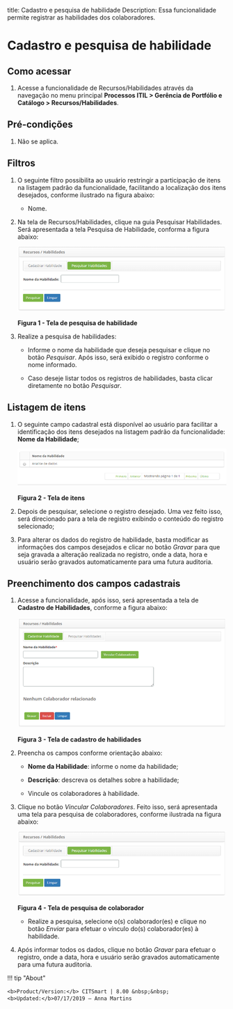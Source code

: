 title: Cadastro e pesquisa de habilidade
Description: Essa funcionalidade permite registrar as habilidades dos colaboradores.

# Cadastro e pesquisa de habilidade


Como acessar
------------

1.  Acesse a funcionalidade de Recursos/Habilidades através da navegação no menu
    principal **Processos ITIL > Gerência de Portfólio e
    Catálogo > Recursos/Habilidades**.

Pré-condições
-------------

1.  Não se aplica.

Filtros
-------

1.  O seguinte filtro possibilita ao usuário restringir a participação de itens
    na listagem padrão da funcionalidade, facilitando a localização dos itens
    desejados, conforme ilustrado na figura abaixo:

    -   Nome.

2.  Na tela de Recursos/Habilidades, clique na guia
    Pesquisar Habilidades. Será apresentada a tela Pesquisa de Habilidade,
    conforma a figura abaixo:

    ![Criar](images/skill-1.png)

    **Figura 1 - Tela de pesquisa de habilidade**

3.  Realize a pesquisa de habilidades:

    -   Informe o nome da habilidade que deseja pesquisar e clique no
    botão *Pesquisar*. Após isso, será exibido o registro conforme o nome
    informado.

    -   Caso deseje listar todos os registros de habilidades, basta clicar
    diretamente no botão *Pesquisar*.

Listagem de itens
----------------

1.  O seguinte campo cadastral está disponível ao usuário para facilitar a
    identificação dos itens desejados na listagem padrão da
    funcionalidade: **Nome da Habilidade**;

    ![Criar](images/skill-2.png)

    **Figura 2 - Tela de itens**

2.  Depois de pesquisar, selecione o registro desejado. Uma vez feito isso, será
    direcionado para a tela de registro exibindo o conteúdo do registro
    selecionado;

3.  Para alterar os dados do registro de habilidade, basta modificar as
    informações dos campos desejados e clicar no botão *Gravar* para que seja
    gravada a alteração realizada no registro, onde a data, hora e usuário serão
    gravados automaticamente para uma futura auditoria.

Preenchimento dos campos cadastrais
-----------------------------------

1.  Acesse a funcionalidade, após isso, será apresentada a tela de **Cadastro de
    Habilidades**, conforme a figura abaixo:

    ![Criar](images/skill-3.png)

    **Figura 3 - Tela de cadastro de habilidades**

2.  Preencha os campos conforme orientação abaixo:

    -   **Nome da Habilidade**: informe o nome da habilidade;

    -   **Descrição**: descreva os detalhes sobre a habilidade;

    -   Vincule os colaboradores à habilidade.

3.  Clique no botão *Vincular Colaboradores*. Feito isso, será apresentada uma
    tela para pesquisa de colaboradores, conforme ilustrada na figura abaixo:

    ![Criar](images/skill-1.png)

    **Figura 4 - Tela de pesquisa de colaborador**

    -   Realize a pesquisa, selecione o(s) colaborador(es) e clique no
    botão *Enviar* para efetuar o vínculo do(s) colaborador(es) à habilidade.

4.  Após informar todos os dados, clique no botão *Gravar* para efetuar o
    registro, onde a data, hora e usuário serão gravados automaticamente para
    uma futura auditoria.


!!! tip "About"

    <b>Product/Version:</b> CITSmart | 8.00 &nbsp;&nbsp;
    <b>Updated:</b>07/17/2019 – Anna Martins
